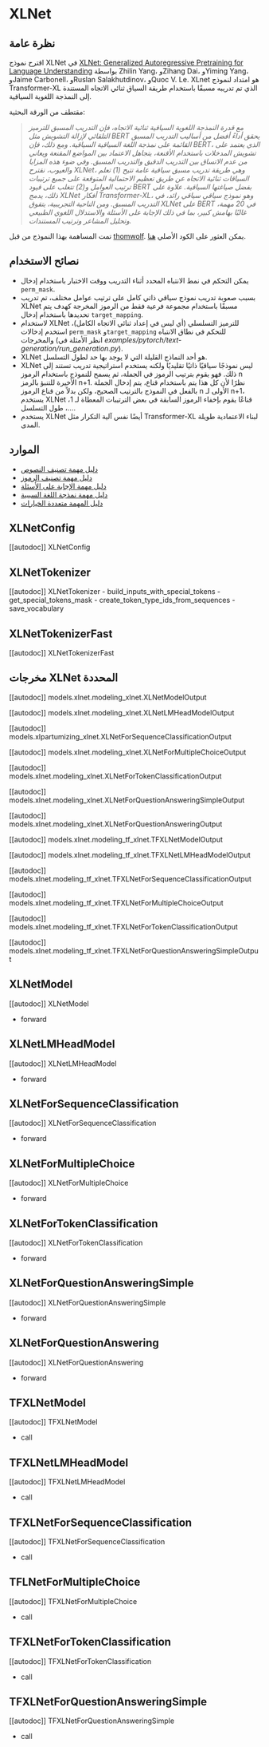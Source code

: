 # XLNet

## نظرة عامة

اقترح نموذج XLNet في [XLNet: Generalized Autoregressive Pretraining for Language Understanding](https://arxiv.org/abs/1906.08237) بواسطة Zhilin Yang، وZihang Dai، وYiming Yang، وJaime Carbonell، وRuslan Salakhutdinov، وQuoc V. Le. XLnet هو امتداد لنموذج Transformer-XL الذي تم تدريبه مسبقًا باستخدام طريقة السياق ثنائي الاتجاه المستندة إلى النمذجة اللغوية السياقية.

مقتطف من الورقة البحثية:

> *مع قدرة النمذجة اللغوية السياقية ثنائية الاتجاه، فإن التدريب المسبق للترميز التلقائي لإزالة التشويش مثل BERT يحقق أداءً أفضل من أساليب التدريب المسبق القائمة على نمذجة اللغة السياقية السياقية. ومع ذلك، فإن BERT، الذي يعتمد على تشويش المدخلات باستخدام الأقنعة، يتجاهل الاعتماد بين المواضع المقنعة ويعاني من عدم الاتساق بين التدريب الدقيق والتدريب المسبق. وفي ضوء هذه المزايا والعيوب، نقترح XLNet، وهي طريقة تدريب مسبق سياقية عامة تتيح (1) تعلم السياقات ثنائية الاتجاه عن طريق تعظيم الاحتمالية المتوقعة على جميع ترتيبات ترتيب العوامل و(2) تتغلب على قيود BERT بفضل صياغتها السياقية. علاوة على ذلك، يدمج XLNet أفكار Transformer-XL، وهو نموذج سياقي سياقي رائد، في التدريب المسبق. ومن الناحية التجريبية، يتفوق XLNet على BERT في 20 مهمة، غالبًا بهامش كبير، بما في ذلك الإجابة على الأسئلة والاستدلال اللغوي الطبيعي وتحليل المشاعر وترتيب المستندات.*

تمت المساهمة بهذا النموذج من قبل [thomwolf](https://huggingface.co/thomwolf). يمكن العثور على الكود الأصلي [هنا](https://github.com/zihangdai/xlnet/).

## نصائح الاستخدام

- يمكن التحكم في نمط الانتباه المحدد أثناء التدريب ووقت الاختبار باستخدام إدخال `perm_mask`.
- بسبب صعوبة تدريب نموذج سياقي ذاتي كامل على ترتيب عوامل مختلف، تم تدريب XLNet مسبقًا باستخدام مجموعة فرعية فقط من الرموز المخرجة كهدف يتم تحديدها باستخدام إدخال `target_mapping`.
- لاستخدام XLNet للترميز التسلسلي (أي ليس في إعداد ثنائي الاتجاه الكامل)، استخدم إدخالات `perm_mask` و`target_mapping` للتحكم في نطاق الانتباه والمخرجات (انظر الأمثلة في *examples/pytorch/text-generation/run_generation.py*).
- XLNet هو أحد النماذج القليلة التي لا يوجد بها حد لطول التسلسل.
- XLNet ليس نموذجًا سياقيًا ذاتيًا تقليديًا ولكنه يستخدم استراتيجية تدريب تستند إلى ذلك. فهو يقوم بترتيب الرموز في الجملة، ثم يسمح للنموذج باستخدام الرموز n الأخيرة للتنبؤ بالرمز n+1. نظرًا لأن كل هذا يتم باستخدام قناع، يتم إدخال الجملة بالفعل في النموذج بالترتيب الصحيح، ولكن بدلاً من قناع الرموز n الأولى لـ n+1، يستخدم XLNet قناعًا يقوم بإخفاء الرموز السابقة في بعض الترتيبات المعطاة لـ 1، ...، طول التسلسل.
- يستخدم XLNet أيضًا نفس آلية التكرار مثل Transformer-XL لبناء الاعتمادية طويلة المدى.

## الموارد

- [دليل مهمة تصنيف النصوص](../tasks/sequence_classification)
- [دليل مهمة تصنيف الرموز](../tasks/token_classification)
- [دليل مهمة الإجابة على الأسئلة](../tasks/question_answering)
- [دليل مهمة نمذجة اللغة السببية](../tasks/language_modeling)
- [دليل المهمة متعددة الخيارات](../tasks/multiple_choice)

## XLNetConfig

[[autodoc]] XLNetConfig

## XLNetTokenizer

[[autodoc]] XLNetTokenizer
    - build_inputs_with_special_tokens
    - get_special_tokens_mask
    - create_token_type_ids_from_sequences
    - save_vocabulary

## XLNetTokenizerFast

[[autodoc]] XLNetTokenizerFast

## مخرجات XLNet المحددة

[[autodoc]] models.xlnet.modeling_xlnet.XLNetModelOutput

[[autodoc]] models.xlnet.modeling_xlnet.XLNetLMHeadModelOutput

[[autodoc]] models.xlpartumizing_xlnet.XLNetForSequenceClassificationOutput

[[autodoc]] models.xlnet.modeling_xlnet.XLNetForMultipleChoiceOutput

[[autodoc]] models.xlnet.modeling_xlnet.XLNetForTokenClassificationOutput

[[autodoc]] models.xlnet.modeling_xlnet.XLNetForQuestionAnsweringSimpleOutput

[[autodoc]] models.xlnet.modeling_xlnet.XLNetForQuestionAnsweringOutput

[[autodoc]] models.xlnet.modeling_tf_xlnet.TFXLNetModelOutput

[[autodoc]] models.xlnet.modeling_tf_xlnet.TFXLNetLMHeadModelOutput

[[autodoc]] models.xlnet.modeling_tf_xlnet.TFXLNetForSequenceClassificationOutput

[[autodoc]] models.xlnet.modeling_tf_xlnet.TFXLNetForMultipleChoiceOutput

[[autodoc]] models.xlnet.modeling_tf_xlnet.TFXLNetForTokenClassificationOutput

[[autodoc]] models.xlnet.modeling_tf_xlnet.TFXLNetForQuestionAnsweringSimpleOutput

<frameworkcontent>
<pt>

## XLNetModel

[[autodoc]] XLNetModel

- forward

## XLNetLMHeadModel

[[autodoc]] XLNetLMHeadModel

- forward

## XLNetForSequenceClassification

[[autodoc]] XLNetForSequenceClassification

- forward

## XLNetForMultipleChoice

[[autodoc]] XLNetForMultipleChoice

- forward

## XLNetForTokenClassification

[[autodoc]] XLNetForTokenClassification

- forward

## XLNetForQuestionAnsweringSimple

[[autodoc]] XLNetForQuestionAnsweringSimple

- forward

## XLNetForQuestionAnswering

[[autodoc]] XLNetForQuestionAnswering

- forward

</pt>
<tf>

## TFXLNetModel

[[autodoc]] TFXLNetModel

- call

## TFXLNetLMHeadModel

[[autodoc]] TFXLNetLMHeadModel

- call

## TFXLNetForSequenceClassification

[[autodoc]] TFXLNetForSequenceClassification

- call

## TFLNetForMultipleChoice

[[autodoc]] TFXLNetForMultipleChoice

- call

## TFXLNetForTokenClassification

[[autodoc]] TFXLNetForTokenClassification

- call

## TFXLNetForQuestionAnsweringSimple

[[autodoc]] TFXLNetForQuestionAnsweringSimple

- call

</tf>
</frameworkcontent>
